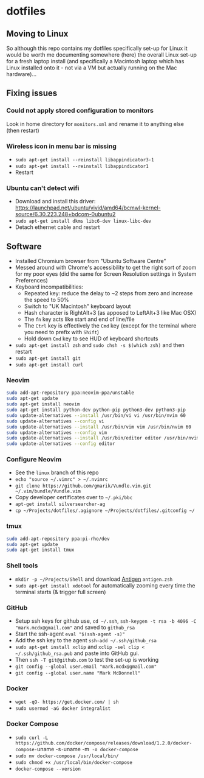 # dotfiles

## Moving to Linux

So although this repo contains my dotfiles specifically set-up for Linux it would be worth me documenting somewhere (here) the overall Linux set-up for a fresh laptop install (and specifically a Macintosh laptop which has Linux installed onto it - not via a VM but actually running on the Mac hardware)...

## Fixing issues

### Could not apply stored configuration to monitors

Look in home directory for `monitors.xml` and rename it to anything else (then restart)

### Wireless icon in menu bar is missing

- `sudo apt-get install --reinstall libappindicator3-1`
- `sudo apt-get install --reinstall libappindicator1`
- Restart

### Ubuntu can't detect wifi

- Download and install this driver: https://launchpad.net/ubuntu/vivid/amd64/bcmwl-kernel-source/6.30.223.248+bdcom-0ubuntu2
- `sudo apt-get install dkms libc6-dev linux-libc-dev`
- Detach ethernet cable and restart

## Software

- Installed Chromium browser from "Ubuntu Software Centre"
- Messed around with Chrome's accessibility to get the right sort of zoom for my poor eyes (did the same for Screen Resolution settings in System Preferences)
- Keyboard incompatibilities:
  - Repeated key: reduce the delay to ~2 steps from zero and increase the speed to 50%
  - Switch to "UK Macintosh" keyboard layout
  - Hash character is RightAlt+3 (as apposed to LeftAlt+3 like Mac OSX)
  - The `fn` key acts like start and end of line/file
  - The `Ctrl` key is effectively the `Cmd` key (except for the terminal where you need to prefix with `Shift`)
  - Hold down `Cmd` key to see HUD of keyboard shortcuts
- `sudo apt-get install zsh` and `sudo chsh -s $(which zsh)` and then restart
- `sudo apt-get install git`
- `sudo apt-get install curl`

### Neovim

```bash
sudo add-apt-repository ppa:neovim-ppa/unstable
sudo apt-get update
sudo apt-get install neovim
sudo apt-get install python-dev python-pip python3-dev python3-pip
sudo update-alternatives --install /usr/bin/vi vi /usr/bin/nvim 60
sudo update-alternatives --config vi
sudo update-alternatives --install /usr/bin/vim vim /usr/bin/nvim 60
sudo update-alternatives --config vim
sudo update-alternatives --install /usr/bin/editor editor /usr/bin/nvim 60
sudo update-alternatives --config editor 
```

### Configure Neovim

- See the `linux` branch of this repo
- `echo "source ~/.vimrc" > ~/.nvimrc`
- `git clone https://github.com/gmarik/Vundle.vim.git ~/.vim/bundle/Vundle.vim`
- Copy developer certificates over to `~/.pki/bbc`
- `apt-get install silversearcher-ag`
- `cp ~/Projects/dotfiles/.agignore ~/Projects/dotfiles/.gitconfig ~/`

### tmux

```bash
sudo add-apt-repository ppa:pi-rho/dev
sudo apt-get update
sudo apt-get install tmux
```

### Shell tools

- `mkdir -p ~/Projects/Shell` and download [Antigen](http://antigen.sharats.me/) `antigen.zsh`
- `sudo apt-get install xdotool` for automatically zooming every time the terminal starts (& trigger full screen)

### GitHub

- Setup ssh keys for github use, `cd ~/.ssh`, `ssh-keygen -t rsa -b 4096 -C "mark.mcdx@gmail.com"` and saved to `github_rsa`
- Start the ssh-agent `eval "$(ssh-agent -s)"`
- Add the ssh key to the agent `ssh-add ~/.ssh/github_rsa`
- `sudo apt-get install xclip` and `xclip -sel clip < ~/.ssh/github_rsa.pub` and paste into GitHub gui.
- Then `ssh -T git@github.com` to test the set-up is working
- `git config --global user.email "mark.mcdx@gmail.com"`
- `git config --global user.name "Mark McDonnell"`

### Docker

- `wget -qO- https://get.docker.com/ | sh`
- `sudo usermod -aG docker integralist`

### Docker Compose

- `sudo curl -L https://github.com/docker/compose/releases/download/1.2.0/docker-compose-`uname -s`-`uname -m` -o docker-compose`
- `sudo mv docker-compose /usr/local/bin/`
- `sudo chmod +x /usr/local/bin/docker-compose`
- `docker-compose --version`
